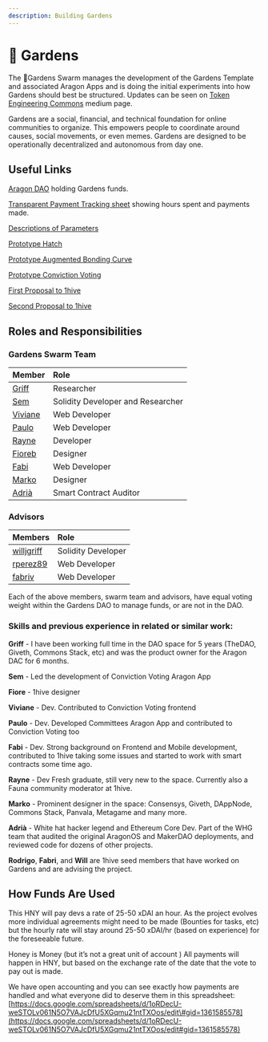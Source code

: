 ```yaml
---
description: Building Gardens
---
```


# 🌻 Gardens

The 🌻Gardens Swarm manages the development of the Gardens Template and associated Aragon Apps and is doing the initial experiments into how Gardens should best be structured. Updates can be seen on [Token Engineering Commons](https://tecommons.medium.com/) medium page.

Gardens are a social, financial, and technical foundation for online communities to organize. This empowers people to coordinate around causes, social movements, or even memes. Gardens are designed to be operationally decentralized and autonomous from day one.

## Useful Links

[Aragon DAO](https://aragon.1hive.org/#/gardensswarm/) holding Gardens funds.

[Transparent Payment Tracking sheet](https://docs.google.com/spreadsheets/d/1oRDecU-weSTOLv061N5O7VAJcDfU5XGqmu21ntTXOos/edit#gid=1361585578%20) showing hours spent and payments made.

[Descriptions of Parameters](https://forum.tecommons.org/c/Token-talk-anything-about-the-TEC-token-such-as-issuance-and-hatches/9)

[Prototype Hatch](https://hatch.tecommons.org/)

[Prototype Augmented Bonding Curve](https://convert.tecommons.org/)

[Prototype Conviction Voting ](https://gov.tecommons.org/#/)

[First Proposal to 1hive](https://forum.1hive.org/t/bootstrapping-the-1hive-gardens-swarm-dao/1159)

[Second Proposal to 1hive](https://forum.1hive.org/t/continued-progress-on-the-gardens-swarm/1782)

## Roles and Responsibilities

### Gardens Swarm Team

| Member | Role |
| :--- | :--- |
| [Griff](https://github.com/griffgreen) | Researcher |
| [Sem](https://github.com/sembrestels) | Solidity Developer and Researcher |
| [Viviane](https://github.com/vivianedias) | Web Developer |
| [Paulo](https://github.com/pjcolombo) | Web Developer |
| [Rayne](https://github.com/anthonyoliai) | Developer |
| [Fioreb](https://forum.1hive.org/u/fioreb) | Designer |
| [Fabi](https://github.com/famole/) | Web Developer |
| [Marko](https://github.com/markoprljic) | Designer |
| [Adrià](https://adria0.github.io/cv/) | Smart Contract Auditor |

### Advisors

| Members | Role |
| :--- | :--- |
| [willjgriff](https://github.com/willjgriff) | Solidity Developer |
| [rperez89](https://github.com/rperez89) | Web Developer |
| [fabriv](https://github.com/fabriziovigevani) | Web Developer |

Each of the above members, swarm team and advisors, have equal voting weight within the Gardens DAO to manage funds, or are not in the DAO.

### Skills and previous experience in related or similar work:

**Griff** - I have been working full time in the DAO space for 5 years \(TheDAO, Giveth, Commons Stack, etc\) and was the product owner for the Aragon DAC for 6 months.

**Sem** - Led the development of Conviction Voting Aragon App

**Fiore** - 1hive designer

**Viviane** - Dev. Contributed to Conviction Voting frontend

**Paulo** - Dev. Developed Committees Aragon App and contributed to Conviction Voting too

**Fabi** - Dev. Strong background on Frontend and Mobile development, contributed to 1hive taking some issues and started to work with smart contracts some time ago.

**Rayne** - Dev Fresh graduate, still very new to the space. Currently also a Fauna community moderator at 1hive.

**Marko** - Prominent designer in the space: Consensys, Giveth, DAppNode, Commons Stack, Panvala, Metagame and many more.

**Adrià** - White hat hacker legend and Ethereum Core Dev. Part of the WHG team that audited the original AragonOS and MakerDAO deployments, and reviewed code for dozens of other projects.

**Rodrigo**, **Fabri**, and **Will** are 1hive seed members that have worked on Gardens and are advising the project.

## How Funds Are Used

This HNY will pay devs a rate of 25-50 xDAI an hour. As the project evolves more individual agreements might need to be made \(Bounties for tasks, etc\) but the hourly rate will stay around 25-50 xDAI/hr \(based on experience\) for the foreseeable future.

Honey is Money \(but it’s not a great unit of account \) All payments will happen in HNY, but based on the exchange rate of the date that the vote to pay out is made.

We have open accounting and you can see exactly how payments are handled and what everyone did to deserve them in this spreadsheet: [https://docs.google.com/spreadsheets/d/1oRDecU-weSTOLv061N5O7VAJcDfU5XGqmu21ntTXOos/edit\#gid=1361585578](https://docs.google.com/spreadsheets/d/1oRDecU-weSTOLv061N5O7VAJcDfU5XGqmu21ntTXOos/edit#gid=1361585578)

